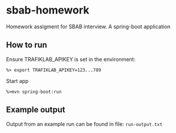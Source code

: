 # sbab-homework
Homework assigment for SBAB interview.
A spring-boot application

## How to run
<p>Ensure TRAFIKLAB_APIKEY is set in the environment:</p>
<code>%> export TRAFIKLAB_APIKEY=123...789</code>
<p></p>
<p>Start app</p>
<code>%>mvn spring-boot:run</code>

## Example output
<p>Output from an example run can be found in file: <code>run-output.txt</code></p>

